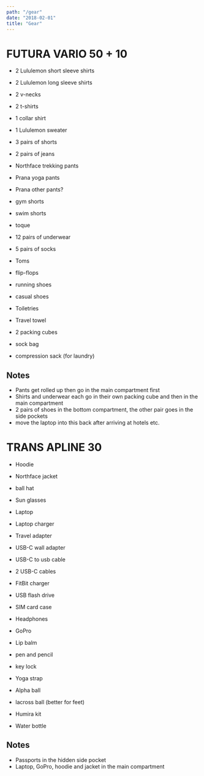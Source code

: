 ```yaml
---
path: "/gear"
date: "2018-02-01"
title: "Gear"
---
```


FUTURA VARIO 50 + 10
====================

* 2 Lululemon short sleeve shirts
* 2 Lululemon long sleeve shirts
* 2 v-necks
* 2 t-shirts
* 1 collar shirt
* 1 Lululemon sweater

* 3 pairs of shorts
* 2 pairs of jeans
* Northface trekking pants
* Prana yoga pants
* Prana other pants?
* gym shorts
* swim shorts

* toque

* 12 pairs of underwear
* 5 pairs of socks

* Toms
* flip-flops
* running shoes
* casual shoes

* Toiletries
* Travel towel

* 2 packing cubes
* sock bag
* compression sack (for laundry)

Notes
-----
* Pants get rolled up then go in the main compartment first
* Shirts and underwear each go in their own packing cube and then in the main compartment
* 2 pairs of shoes in the bottom compartment, the other pair goes in the side pockets
* move the laptop into this back after arriving at hotels etc.


TRANS APLINE 30
===============

* Hoodie
* Northface jacket
* ball hat
* Sun glasses

* Laptop
* Laptop charger
* Travel adapter
* USB-C wall adapter
* USB-C to usb cable
* 2 USB-C cables
* FitBit charger
* USB flash drive
* SIM card case
* Headphones
* GoPro

* Lip balm
* pen and pencil
* key lock

* Yoga strap
* Alpha ball
* lacross ball (better for feet)

* Humira kit

* Water bottle

Notes
-----
* Passports in the hidden side pocket
* Laptop, GoPro, hoodie and jacket in the main compartment

